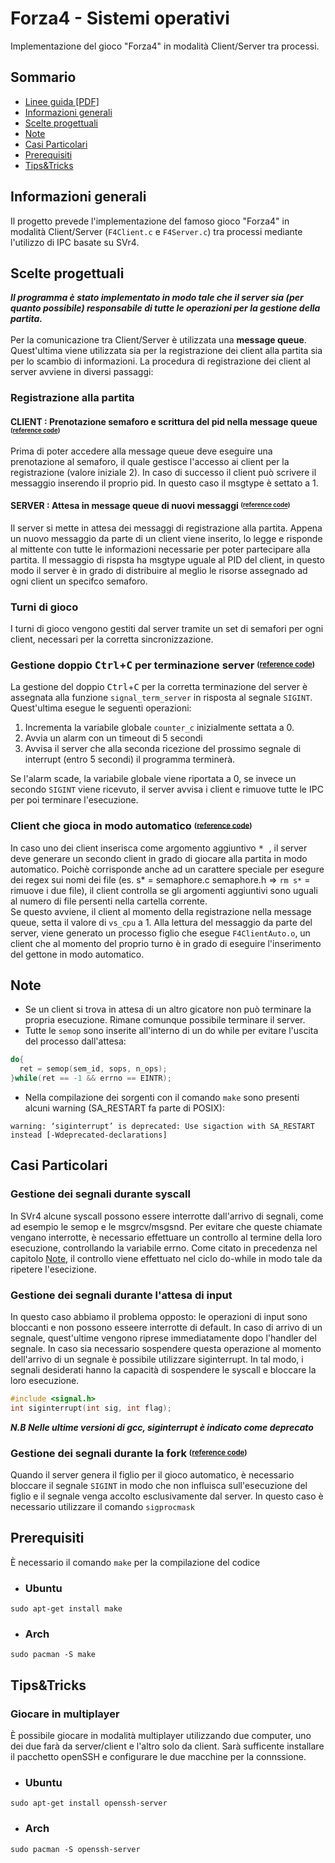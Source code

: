 # Forza4 - Sistemi operativi
Implementazione del gioco "Forza4" in modalità Client/Server tra processi.

## Sommario
* [Linee guida [PDF]](Doc/2022-23ElaboratoSystemCall.pdf)
* [Informazioni generali](#informazioni-generali)
* [Scelte progettuali](#scelte-progettuali)
* [Note](#note)
* [Casi Particolari](#casi-particolari)
* [Prerequisiti](#prerequisiti)
* [Tips&Tricks](#tips&triks)

## Informazioni generali
Il progetto prevede l'implementazione del famoso gioco "Forza4" in modalità Client/Server (```F4Client.c``` e ```F4Server.c```) tra processi mediante l'utilizzo di IPC basate su SVr4.

## Scelte progettuali
***Il programma è stato implementato in modo tale che il server sia (per quanto possibile) responsabile di tutte le operazioni per la gestione della partita.***<br><br>
Per la comunicazione tra Client/Server è utilizzata una **message queue**. Quest'ultima viene utilizzata sia per la registrazione dei client alla partita sia per lo scambio di informazioni. La procedura di registrazione dei client al server avviene in diversi passaggi:
### Registrazione alla partita
#### CLIENT : Prenotazione semaforo e scrittura del pid nella message queue <sup><sub>([reference code](https://github.com/Phil-Peret/ElaboratoSO/blob/282d0486d7d26ec9cc370c797a327a997c0bfb91/F4Client.c#L228-L245))</sub></sup>
Prima di poter accedere alla message queue deve eseguire una prenotazione al semaforo, il quale gestisce l'accesso ai client per la registrazione (valore iniziale 2). In caso di successo il client può scrivere il messaggio inserendo il proprio pid. In questo caso il msgtype è settato a 1. 
#### SERVER : Attesa in message queue di nuovi messaggi <sup><sub>([reference code](https://github.com/Phil-Peret/ElaboratoSO/blob/282d0486d7d26ec9cc370c797a327a997c0bfb91/F4Server.c#L272-L301))</sub></sup>
Il server si mette in attesa dei messaggi di registrazione alla partita. Appena un nuovo messaggio da parte di un client viene inserito, lo legge e risponde al mittente con tutte le informazioni necessarie per poter partecipare alla partita. Il messaggio di rispsta ha msgtype uguale al PID del client, in questo modo il server è in grado di distribuire al meglio le risorse assegnado ad ogni client un specifco semaforo.
### Turni di gioco
I turni di gioco vengono gestiti dal server tramite un set di semafori per ogni client, necessari per la corretta sincronizzazione.

### Gestione doppio <kbd>Ctrl</kbd>+<kbd>C</kbd> per terminazione server <sup><sub>([reference code](https://github.com/Phil-Peret/ElaboratoSO/blob/282d0486d7d26ec9cc370c797a327a997c0bfb91/F4Server.c#L141-L185))</sub></sup>
La gestione del doppio <kbd>Ctrl</kbd>+<kbd>C</kbd> per la corretta terminazione del server è assegnata alla funzione ```signal_term_server``` in risposta al segnale ```SIGINT```. Quest'ultima esegue le seguenti operazioni:
1. Incrementa la variabile globale ```counter_c``` inizialmente settata a 0.  
2. Avvia un alarm con un timeout di 5 secondi 
3. Avvisa il server che alla seconda ricezione del prossimo segnale di interrupt (entro 5 secondi) il programma terminerà. 

Se l'alarm scade, la variabile globale viene riportata a 0, se invece un secondo ```SIGINT``` viene ricevuto, il server avvisa i client e rimuove tutte le IPC per poi terminare l'esecuzione.

### Client che gioca in modo automatico <sup><sub>([reference code](https://github.com/Phil-Peret/ElaboratoSO/blob/282d0486d7d26ec9cc370c797a327a997c0bfb91/F4Server.c#L278-L288))</sub></sup>
In caso uno dei client inserisca come argomento aggiuntivo <kbd> * </kbd>, il server deve generare un secondo client in grado di giocare alla partita in modo automatico. Poichè corrisponde anche ad un carattere speciale per esegure dei regex sui nomi dei file (es. s* = semaphore.c  semaphore.h => ```rm s*``` = rimuove i due file), il client controlla se gli argomenti aggiuntivi sono uguali al numero di file persenti nella cartella corrente. <br>
Se questo avviene, il client al momento della registrazione nella message queue, setta il valore di ```vs_cpu``` a 1. Alla lettura del messaggio da parte del server, viene generato un processo figlio che esegue  ```F4ClientAuto.o```, un client che al momento del proprio turno è in grado di eseguire l'inserimento del gettone in modo automatico.

## Note
* Se un client si trova in attesa di un altro gicatore non può terminare la propria esecuzione. Rimane comunque possibile terminare il server. 
* Tutte le ```semop``` sono inserite all'interno di un do while per evitare l'uscita del processo dall'attesa:
```c
do{
  ret = semop(sem_id, sops, n_ops);
}while(ret == -1 && errno == EINTR);
```
* Nella compilazione dei sorgenti con il comando ```make``` sono presenti alcuni warning (SA_RESTART fa parte di POSIX):
```
warning: ‘siginterrupt’ is deprecated: Use sigaction with SA_RESTART instead [-Wdeprecated-declarations]
```
## Casi Particolari
### Gestione dei segnali durante syscall
In SVr4 alcune syscall possono essere interrotte dall'arrivo di segnali, come ad esempio le semop e le msgrcv/msgsnd. Per evitare che queste chiamate vengano interrotte, è necessario effettuare un controllo al termine della loro esecuzione, controllando la variabile errno.
Come citato in precedenza nel capitolo [Note](#note), il controllo viene effettuato nel ciclo do-while in modo tale da ripetere l'esecizione.

### Gestione dei segnali durante l'attesa di input
In questo caso abbiamo il problema opposto: le operazioni di input sono bloccanti e non possono esseere interrotte di default. In caso di arrivo di un segnale, quest'ultime vengono riprese immediatamente dopo l'handler del segnale. In caso sia necessario sospendere questa operazione al momento dell'arrivo di un segnale è possibile utilizzare siginterrupt. In tal modo, i segnali desiderati hanno la capacità di sospendere le syscall e bloccare la loro esecuzione.
```c
#include <signal.h>
int siginterrupt(int sig, int flag);
```
***N.B Nelle ultime versioni di gcc, siginterrupt è indicato come deprecato***

### Gestione dei segnali durante la fork <sup><sub>([reference code](https://github.com/Phil-Peret/ElaboratoSO/blob/282d0486d7d26ec9cc370c797a327a997c0bfb91/F4Server.c#L281-L284))</sub></sup>
Quando il server genera il figlio per il gioco automatico, è necessario bloccare il segnale ```SIGINT``` in modo che non influisca sull'esecuzione del figlio e il segnale venga accolto esclusivamente dal server. In questo caso è necessario utilizzare il comando ```sigprocmask```
## Prerequisiti
È necessario il comando ```make``` per la compilazione del codice
* ### Ubuntu
```
sudo apt-get install make
```
* ### Arch
```
sudo pacman -S make
```

## Tips&Tricks
### Giocare in multiplayer
È possibile giocare in modalità multiplayer utilizzando due computer, uno dei due farà da server/client e l'altro solo da client. Sarà sufficente installare il pacchetto openSSH e configurare le due macchine per la connssione.

* ### Ubuntu
```
sudo apt-get install openssh-server
```
* ### Arch
```
sudo pacman -S openssh-server
```


